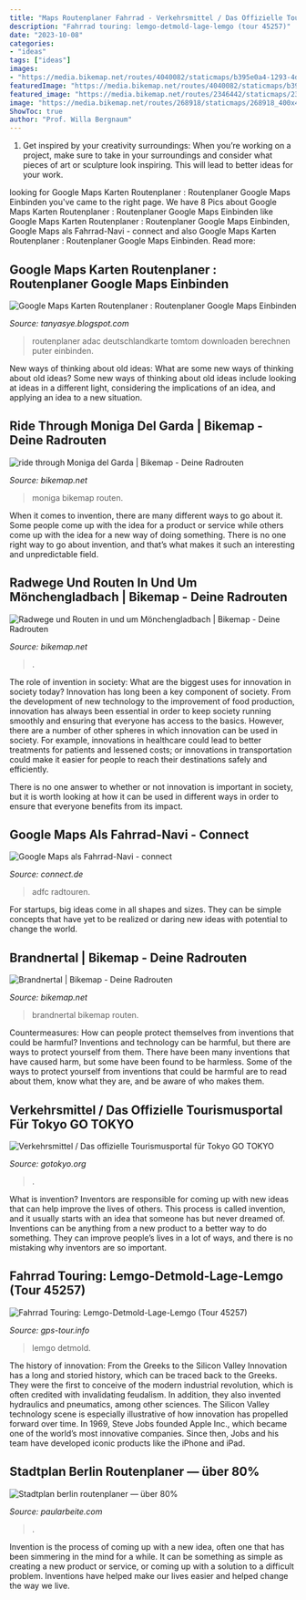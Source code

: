 ```yaml
---
title: "Maps Routenplaner Fahrrad - Verkehrsmittel / Das Offizielle Tourismusportal Für Tokyo Go Tokyo"
description: "Fahrrad touring: lemgo-detmold-lage-lemgo (tour 45257)"
date: "2023-10-08"
categories:
- "ideas"
tags: ["ideas"]
images:
- "https://media.bikemap.net/routes/4040082/staticmaps/b395e0a4-1293-4d5c-90a8-a3ce0a76bc72_420x400.jpg"
featuredImage: "https://media.bikemap.net/routes/4040082/staticmaps/b395e0a4-1293-4d5c-90a8-a3ce0a76bc72_420x400.jpg"
featured_image: "https://media.bikemap.net/routes/2346442/staticmaps/2346442_420x400.jpg"
image: "https://media.bikemap.net/routes/268918/staticmaps/268918_400x400.jpg"
ShowToc: true
author: "Prof. Willa Bergnaum"
---
```



1. Get inspired by your creativity surroundings: When you’re working on a project, make sure to take in your surroundings and consider what pieces of art or sculpture look inspiring. This will lead to better ideas for your work.

	

		
looking for Google Maps Karten Routenplaner : Routenplaner Google Maps Einbinden you've came to the right page. We have 8 Pics about Google Maps Karten Routenplaner : Routenplaner Google Maps Einbinden like Google Maps Karten Routenplaner : Routenplaner Google Maps Einbinden, Google Maps als Fahrrad-Navi - connect and also Google Maps Karten Routenplaner : Routenplaner Google Maps Einbinden. Read more:
		
    
## Google Maps Karten Routenplaner : Routenplaner Google Maps Einbinden

<img loading=lazy src="https://lh6.googleusercontent.com/proxy/5oPNa0CyxpmeyZSvm6DXf75O9FNA0ZRr83n_2suN81zZJwfjZITek2r-6oYIdl0zPMLLPfejE75ngZjvgNs7Tyu4FQXXu7qpeOkDWe9X5Qeg11VP7lm2RSFL0qS8gebbzOI0NVawmE8SmxGyuXvB4m6RQyrSDZd3WQ=w1200-h630-p-k-no-nu" onerror="this.onerror=null;this.src='https://tse1.mm.bing.net/th?id=OIP.KBvNSaUW4_bGWOQormDtQgHaD4&amp;pid=15.1';" alt="Google Maps Karten Routenplaner : Routenplaner Google Maps Einbinden">

_Source: tanyasye.blogspot.com_

>routenplaner adac deutschlandkarte tomtom downloaden berechnen puter einbinden. 

	

New ways of thinking about old ideas: What are some new ways of thinking about old ideas?
Some new ways of thinking about old ideas include looking at ideas in a different light, considering the implications of an idea, and applying an idea to a new situation.

    
## Ride Through Moniga Del Garda | Bikemap - Deine Radrouten

<img loading=lazy src="https://media.bikemap.net/routes/4040082/staticmaps/b395e0a4-1293-4d5c-90a8-a3ce0a76bc72_420x400.jpg" onerror="this.onerror=null;this.src='https://tse1.mm.bing.net/th?id=OIP.3UHMHvs0Oy97zUTG6BS2OAAAAA&amp;pid=15.1';" alt="ride through Moniga del Garda | Bikemap - Deine Radrouten">

_Source: bikemap.net_

>moniga bikemap routen. 

	

When it comes to invention, there are many different ways to go about it. Some people come up with the idea for a product or service while others come up with the idea for a new way of doing something. There is no one right way to go about invention, and that’s what makes it such an interesting and unpredictable field.

    
## Radwege Und Routen In Und Um Mönchengladbach | Bikemap - Deine Radrouten

<img loading=lazy src="https://media.bikemap.net/routes/268918/staticmaps/268918_400x400.jpg" onerror="this.onerror=null;this.src='https://tse1.mm.bing.net/th?id=OIP.iVkw5Y8duZ_x2up2YLwY3gAAAA&amp;pid=15.1';" alt="Radwege und Routen in und um Mönchengladbach | Bikemap - Deine Radrouten">

_Source: bikemap.net_

>. 

	

The role of invention in society: What are the biggest uses for innovation in society today?
Innovation has long been a key component of society. From the development of new technology to the improvement of food production, innovation has always been essential in order to keep society running smoothly and ensuring that everyone has access to the basics. 
However, there are a number of other spheres in which innovation can be used in society. For example, innovations in healthcare could lead to better treatments for patients and lessened costs; or innovations in transportation could make it easier for people to reach their destinations safely and efficiently. 

There is no one answer to whether or not innovation is important in society, but it is worth looking at how it can be used in different ways in order to ensure that everyone benefits from its impact.

    
## Google Maps Als Fahrrad-Navi - Connect

<img loading=lazy src="https://www.connect.de/bilder/76557297/800x480-c2/Google-Maps-Radtouren-Planung.jpg" onerror="this.onerror=null;this.src='https://tse1.mm.bing.net/th?id=OIP.xpjatoTGNBp-1UtpxpaaDQHaEc&amp;pid=15.1';" alt="Google Maps als Fahrrad-Navi - connect">

_Source: connect.de_

>adfc radtouren. 

	

For startups, big ideas come in all shapes and sizes. They can be simple concepts that have yet to be realized or daring new ideas with potential to change the world.

    
## Brandnertal | Bikemap - Deine Radrouten

<img loading=lazy src="https://media.bikemap.net/routes/2346442/staticmaps/2346442_420x400.jpg" onerror="this.onerror=null;this.src='https://tse2.mm.bing.net/th?id=OIP.NxfhvE711QDA0Asar_A1pAAAAA&amp;pid=15.1';" alt="Brandnertal | Bikemap - Deine Radrouten">

_Source: bikemap.net_

>brandnertal bikemap routen. 

	

Countermeasures: How can people protect themselves from inventions that could be harmful?
Inventions and technology can be harmful, but there are ways to protect yourself from them. There have been many inventions that have caused harm, but some have been found to be harmless. Some of the ways to protect yourself from inventions that could be harmful are to read about them, know what they are, and be aware of who makes them.

    
## Verkehrsmittel / Das Offizielle Tourismusportal Für Tokyo GO TOKYO

<img loading=lazy src="https://www.gotokyo.org/shared/templates/free_europe/images/contents/de/tourists/info/access/ge_StationMap.jpg" onerror="this.onerror=null;this.src='https://tse3.mm.bing.net/th?id=OIP.RmL91zsP9k6p93wWLsE9jwHaFZ&amp;pid=15.1';" alt="Verkehrsmittel / Das offizielle Tourismusportal für Tokyo GO TOKYO">

_Source: gotokyo.org_

>. 

	

What is invention?
Inventors are responsible for coming up with new ideas that can help improve the lives of others. This process is called invention, and it usually starts with an idea that someone has but never dreamed of. Inventions can be anything from a new product to a better way to do something. They can improve people’s lives in a lot of ways, and there is no mistaking why inventors are so important.

    
## Fahrrad Touring: Lemgo-Detmold-Lage-Lemgo (Tour 45257)

<img loading=lazy src="https://www.gps-tour.info/redx/tools/mb_image.php/gid.8/file.y636263fa2a026411b99b09fcee1afef2f62691634f8455f69b3796840c75c816e86a20bdbccf45f89665755df8c1edba8a923274ca01eacc039ba312fbdb7edd28e19a21640918be64f25a6c14ae85773ae204636263/Lemgo-Detmold-Lage-Lemgo_2_800x600.jpg" onerror="this.onerror=null;this.src='https://tse1.mm.bing.net/th?id=OIP.5xYWSDwa2umbKGNvUdSUOwHaFj&amp;pid=15.1';" alt="Fahrrad Touring: Lemgo-Detmold-Lage-Lemgo (Tour 45257)">

_Source: gps-tour.info_

>lemgo detmold. 

	

The history of innovation: From the Greeks to the Silicon Valley
Innovation has a long and storied history, which can be traced back to the Greeks. They were the first to conceive of the modern industrial revolution, which is often credited with invalidating feudalism. In addition, they also invented hydraulics and pneumatics, among other sciences.
The Silicon Valley technology scene is especially illustrative of how innovation has propelled forward over time. In 1969, Steve Jobs founded Apple Inc., which became one of the world’s most innovative companies. Since then, Jobs and his team have developed iconic products like the iPhone and iPad.

    
## Stadtplan Berlin Routenplaner — über 80%

<img loading=lazy src="https://paularbeite.com/igvc/9agjjqxMSt58xucKw2BfugHaFP.jpg" onerror="this.onerror=null;this.src='https://tse4.mm.bing.net/th?id=OIP.oS1lfL88z-x_k46V_QklcQHaFP&amp;pid=15.1';" alt="Stadtplan berlin routenplaner — über 80%">

_Source: paularbeite.com_

>. 

	

Invention is the process of coming up with a new idea, often one that has been simmering in the mind for a while. It can be something as simple as creating a new product or service, or coming up with a solution to a difficult problem. Inventions have helped make our lives easier and helped change the way we live.

